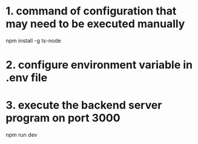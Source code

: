 

# 1. command of configuration that may need to be executed manually
npm install -g ts-node

# 2. configure environment variable in .env file


# 3. execute the backend server program on port 3000
npm run dev

